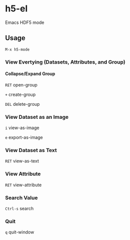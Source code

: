 # h5-el
Emacs HDF5 mode

## Usage
```
M-x h5-mode
```
### View Evertying (Datasets, Attributes, and Group)
#### Collapse/Expand Group
`RET` open-group

`+` create-group

`DEL` delete-group



### View Dataset as an Image
`i` view-as-image

`e` export-as-image

### View Dataset as Text
`RET` view-as-text
### View Attribute
`RET` view-attribute

### Search Value
`Ctrl-s` search

### Quit
`q` quit-window


